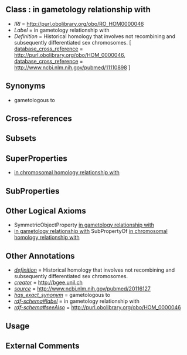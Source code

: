 
## Class : in gametology relationship with

 * *IRI* = http://purl.obolibrary.org/obo/RO_HOM0000046
 * *Label* = in gametology relationship with
 * *Definition* = Historical homology that involves not recombining and subsequently differentiated sex chromosomes. [ [database_cross_reference](../../ef/oboInOwl#hasDbXref.md) = http://purl.obolibrary.org/obo/HOM_0000046, [database_cross_reference](../../ef/oboInOwl#hasDbXref.md) = http://www.ncbi.nlm.nih.gov/pubmed/11110898 ]

## Synonyms

 * gametologous to

## Cross-references


## Subsets


## SuperProperties

 * [in chromosomal homology relationship with](../../RO/47/RO_HOM0000047.md)

## SubProperties


## Other Logical Axioms

 * SymmetricObjectProperty [in gametology relationship with](../../RO/46/RO_HOM0000046.md)
 * [in gametology relationship with](../../RO/46/RO_HOM0000046.md) SubPropertyOf [in chromosomal homology relationship with](../../RO/47/RO_HOM0000047.md)

## Other Annotations

 * *[definition](../../IAO/15/IAO_0000115.md)* = Historical homology that involves not recombining and subsequently differentiated sex chromosomes.
 * *[creator](../../or/creator.md)* = http://bgee.unil.ch
 * *[source](../../ce/source.md)* = http://www.ncbi.nlm.nih.gov/pubmed/20116127
 * *[has_exact_synonym](../../ym/oboInOwl#hasExactSynonym.md)* = gametologous to
 * *[rdf-schema#label](../../el/rdf-schema#label.md)* = in gametology relationship with
 * *[rdf-schema#seeAlso](../../so/rdf-schema#seeAlso.md)* = http://purl.obolibrary.org/obo/HOM_0000046

## Usage


## External Comments

